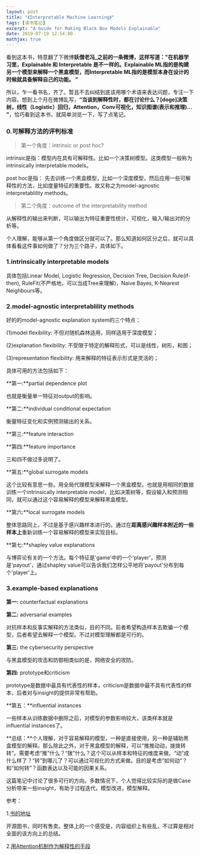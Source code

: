 ```yaml
---
layout: post
title: "《Interpretable Machine Learning》"
tags: [读书笔记]
excerpt: "A Guide for Making Black Box Models Explainable"
date: 2019-07-19 12:54:00
mathjax: true
---
```


看到这本书，特意翻了下微博**妖僧老冯_**之前的一条微博，这样写道：**"在机器学习里，Explainable 和 Interpretable 是不一样的。Explainable ML指的是构建另一个模型来解释一个黑盒模型，而Interpretable ML指的是模型本身在设计的时候就具备解释自己的功能。 ​​​​"**

所以，乍一看书名，齐了。暂且不去纠结到底该用哪个术语来表达问题，专注一下内容。想到上个月在微博乱写，**“当谈到解释性时，都在讨论什么？[doge]决策树，线性（Logistic）回归，Attention，Conv可视化，知识图谱(表示和推理)... ​​​​”**，恰巧看到这本书，就简单浏览一下，写了点笔记。

### 0.可解释方法的评判标准

>第一个角度：intrinsic or post hoc?

intrinsic是指：模型内在具有可解释性。比如一个决策树模型。这类模型一般称为intrinsically interpretable models。

post hoc是指：	先去训练一个黑盒模型，比如一个深度模型，然后应用一些可解释性的方法，比如度量特征的重要性。故又称之为model-agnostic interpretablility methods。


>第二个角度：outcome of the interpretability method

从解释性的输出来判断，可以输出为特征重要性统计，可视化，输入/输出对的分析等。


个人理解，能够从第一个角度做区分就可以了。那么知道如何区分之后，就可以具体看看这件事如何做了？分为三个路子，具体如下。

### 1.intrinsically interpretable models

具体包括Linear Model, Logistic Regression, Decision Tree, Decision Rule(if-then), RuleFit(不严格地，可以当成Tree来理解)，Naive Bayes, K-Nearest Neighbours等。 


### 2.model-agnostic interpretablility methods

好的的model-agnostic explanation system的三个特点：

(1)model flexibility: 不但对随机森林适用，同样适用于深度模型；

(2)explanation flexibility: 不受限于特定的解释形式，可以是线性，树形，和图；

(3)representation flexibility: 用来解释的特征表示形式是灵活的；

具体可用的方法包括如下：

**第一:**partial dependence plot

也就是衡量单一特征对output的影响。

**第二:**individual conditional expectation

衡量特征变化和实例预测输出的关系。

**第三:**feature interaction

**第四:**feature importance

三和四不做过多说明了。

**第五:**global surrogate models

这个比较有意思一些。用全局代理模型来解释一个黑盒模型。也就是用相同的数据训练一个intrinsically interpretable model，比如决策树等，假设输入和预测相同，就可以通过这个容易解释的模型来解释黑盒模型。

**第六:**local surrogate models

整体思路同上，不过是基于感兴趣样本进行的。通过在**距离感兴趣样本附近的一些样本上**重新训练一个容易解释的模型来实现目标。

**第七:**shapley value explanations

与博弈论有关的一个方法。每个特征是'game'中的一个'player'，预测是'payout'，通过shapley value可以告诉我们怎样公平地将'payout'分布到每个'player'上。

### 3.example-based explanations

**第一:** counterfactual explanations

**第二:** adversarial examples

对抗样本和反事实解释的方法类似，目的不同。前者希望构造样本去欺骗一个模型，后者希望去解释一个模型。不过对模型理解都是可行的。

**第三:** the cybersecurity perspective

与黑盒模型的攻击和防御相类似的是，网络安全的攻防。

**第四:** prototype和criticism

prototype是数据中最具有代表性的样本，criticism是数据中最不具有代表性的样本，后者对与insight的提供非常有帮助。

**第五：**influential instances

一些样本从训练数据中删除之后，对模型的参数影响较大，该类样本就是influential instances了。

**总结：**个人理解，对于容易解释的模型，一种是直接使用，另一种是辅助黑盒模型的解释。那么除此之外，对于黑盒模型的解释，可以“推推动动，拨拨转转”。需要考虑“推”什么？“拨”什么？这个可以从样本和特征的维度来做。“动”成什么样了？“转”到哪儿了？可以通过可视化的方式来做。目的是考虑“如何动”？和“如何转”？函数表达以及可能的因果关系。

这篇笔记中讨论了很多可行的方向。多数情况下，个人觉得比较实际的是做Case分析带来一些insight，有助于过程迭代，模型改进，模型解释。

参考：

1.[书的地址](https://leanpub.com/interpretable-machine-learning)

开源图书，同时有售卖。整体上的一个感受是，内容组织上有些乱，不过算是相对全面的该方向上的总结。

2.[用Attention机制作为解释性的手段](http://www.heatmapping.org/slides/2017_GCPR.pdf)